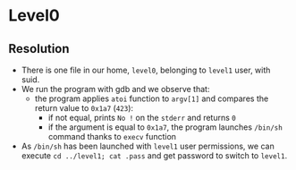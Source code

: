 # Level0

## Resolution
 * There is one file in our home, ```level0```, belonging to ```level1``` user, with suid.
 * We run the program with gdb and we observe that:
	* the program applies ```atoi``` function to ```argv[1]``` and compares the return value to ```0x1a7``` (```423```):
		* if not equal, prints ```No !``` on the ```stderr``` and returns ```0```
		* if the argument is equal to ```0x1a7```, the program launches ```/bin/sh``` command thanks to ```execv``` function
 * As ```/bin/sh``` has been launched with ```level1``` user permissions, we can execute ```cd ../level1; cat .pass``` and get password to switch to ```level1```.
